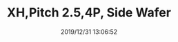 ﻿---
layout: post 
title: XH,Pitch 2.5,4P, Side Wafer
tags: 2.5mm,WF
categories: wire-cable
overview: XH,Pitch 2.5,4P, Side Wafer
series: WF
part_number: A2501WVR-4PCJT
thumb_img: static/201912/207-thumb-20191231210836.jpg
small_img: static/201912/207-20191231210836.jpg
date: 2019/12/31 13:06:52
---


<br />

